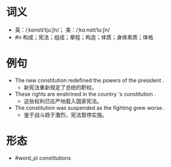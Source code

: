 # 词义
- 英：/ˌkɒnstɪˈtjuːʃn/； 美：/ˌkɑːnstɪˈtuːʃn/
- #n 构成；宪法；组成；章程；构造；体质；身体素质；体格
# 例句
- The new constitution redefined the powers of the president .
	- 新宪法重新规定了总统的职权。
- These rights are enshrined in the country 's constitution .
	- 这些权利已庄严地载入国家宪法。
- The constitution was suspended as the fighting grew worse .
	- 鉴于战斗趋于激烈，宪法暂停实施。
# 形态
- #word_pl constitutions
